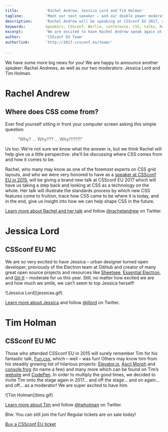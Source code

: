 ```yaml
---
title:            'Rachel Andrew, Jessica Lord and Tim Holman'
tagline:          'Meet our next speaker – and our double power moderator team!'
description:      'Rachel Andrew will be speaking at CSSconf EU 2017, and Jessica Lord and Tim Holman will be moderating'
keywords:         Speakers, CSSconf, Berlin, conference, CSS, talks, Rachel Andrew, Jessica Lord, Tim Holman
excerpt:          'We are excited to have Rachel Andrew speak again at CSSconf EU, and welcome Jessica Lord and Tim Holman as this year’s moderators'
author:           'CSSconf EU Team'
authorlink:       'http://2017.cssconf.eu/team/'

---
```


We have some more big news for you! We are happy to announce another speaker: Rachel Andrews, as well as our two moderators: Jessica Lord and Tim Holman.

# Rachel Andrew
## Where does CSS come from?

Ever find yourself sitting in front your computer screen asking this simple question:

> “Why? … Why??? … Why!?!?!?!”

Us too. We’re not sure we know what the answer is, but we think Rachel will help give us a little perspective: she’ll be discussing where CSS comes from and how it comes to be.

Rachel, who many may know as one of the foremost experts on CSS grid layouts, and who we were very honored to have as a [speaker at CSSconf EU in 2015](https://www.youtube.com/watch?v=GRexIOtGhBU), will be giving a brand new talk at CSSconf EU 2017 which will have us taking a step back and looking at CSS as a technology on the whole. Her talk will illustrate the standards process by which new CSS features come to fruition, trace how CSS came to be where it is today, and in the end, give us insight into how we can help shape CSS in the future.

[Learn more about Rachel and her talk](http://2017.cssconf.eu/speakers/rachel-andrew.html) and follow [@rachelandrew](https://twitter.com/rachelandrew) on Twitter.


# Jessica Lord
## CSSconf EU MC

We are so very excited to have Jessica – urban designer turned open developer, previously of the Electron team at GitHub and creator of many great open source projects and resources like [Sheetsee](http://jlord.us/sheetsee.js/), [Essential Electron](http://jlord.us/essential-electron/), and [Git-It](https://github.com/jlord/git-it-electron) – moderate for us this year. Still, no matter how excited we are and how much we smile, we can’t seem to top Jessica herself!

<div class="blog-img">
  ![Jessica Lord](jessicas.gif)
</div>

[Learn more about Jessica](http://2017.cssconf.eu/speakers/jessica-lord.html) and follow [@jllord](https://twitter.com/jllord) on Twitter.


# Tim Holman
## CSSconf EU MC

Those who attended CSSconf EU in 2015 will surely remember Tim for his fantastic talk, [Fun.css](https://youtu.be/5HP6k43T0yM), which – well – was fun! Others may know him from his steadily growing list of hilarious projects: [Elevator.js](http://tholman.com/elevator.js/), [Ascii Morph](http://codepen.io/tholman/full/BQLQyo) and [console.frog](http://tholman.com/console-dot-frog/) (to name a few) and many more which can be found on Tim’s [website](http://tholman.com/) and [CodePen](http://codepen.io/tholman/). In order to multiply the good times, we decided to invite Tim onto the stage again in 2017… and off the stage… and on again…  and off… as a moderator! We are super excited to have him.

<div class="blog-img">
  ![Tim Holman](tims.gif)
</div>

[Learn more about Tim](http://2017.cssconf.eu/speakers/tim-holman.html) and follow [@twholman](https://twitter.com/twholman) on Twitter.



Btw: You can still join the fun! Regular tickets are on sale *today*!

<a href="https://tito.io/cssconfeu/cssconfeu-2017" class="btn--special">
  <span class="btn__span" data-hover="Buy CSSconf EU Ticket">Buy a CSSconf EU ticket</span>
</a>
